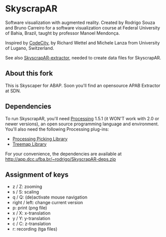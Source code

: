 SkyscrapAR
==========

Software visualization with augmented reality. Created by Rodrigo Souza and Bruno Carreiro for a software visualization course at Federal University of Bahia, Brazil,  taught by professor Manoel Mendonça.

Inspired by [CodeCity](http://www.inf.usi.ch/phd/wettel/codecity.html), by Richard Wettel and Michele Lanza from University of Lugano, Switzerland.

See also [SkyscrapAR-extractor](https://github.com/rodrigorgs/SkyscrapAR-extractor), needed to create data files for SkyscrapAR.

About this fork
---------------

This is Skyscaper for ABAP. Soon you'll find an opensource APAB Extractor at SDN.

Dependencies
------------

To run SkyscrapAR, you'll need [Processing](http://processing.org/) 1.5.1 (it WON'T work with 2.0 or newer versions), an open source programming language and environment. You'll also need the following Processing plug-ins:

* [Processing Picking Library](http://code.google.com/p/processing-picking-library/)
* [Treemap Library](http://benfry.com/writing/treemap/)

For your convenience, the dependencies are available at http://app.dcc.ufba.br/~rodrigo/SkyscrapAR-deps.zip

Assignment of keys
------------

* z / Z: zooming
* s / S: scaling
* q / Q: (de)activate mouse navigation
* right / left: change current version
* p: print (png file)
* x / X: x-translation
* y / Y: y-translation
* c / C: z-translation
* r: recording (tga files)